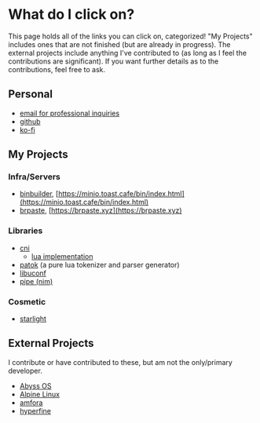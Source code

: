 # What do I click on?
This page holds all of the links you can click on, categorized!
"My Projects" includes ones that are not finished (but are already in progress).
The external projects include anything I've contributed to (as long as I feel the contributions are significant).
If you want further details as to the contributions, feel free to ask.

## Personal
* [email for professional inquiries](mailto:toast@bunkerlabs.net)
* [github](https://github.com/cosmictoast)
* [ko-fi](https://ko-fi.com/cosmictoast)

## My Projects
### Infra/Servers
* [binbuilder](https://fossil.one/toast/binbuilder), [https://minio.toast.cafe/bin/index.html](https://minio.toast.cafe/bin/index.html)
* [brpaste](https://github.com/CosmicToast/brpaste), [https://brpaste.xyz](https://brpaste.xyz)

### Libraries
* [cni](https://github.com/libuconf/cni)
	* [lua implementation](https://fossil.one/toast/cni-lua)
* [patok](https://github.com/cosmictoast/patok) (a pure lua tokenizer and parser generator)
* [libuconf](https://github.com/libuconf)
* [pipe (nim)](https://github.com/CosmicToast/pipe)

### Cosmetic
* [starlight](https://github.com/CosmicToast/starlight)

## External Projects
I contribute or have contributed to these, but am not the only/primary developer.

* [Abyss OS](https://abyss.run/)
* [Alpine Linux](https://alpinelinux.org/)
* [amfora](https://github.com/makeworld-the-better-one/amfora)
* [hyperfine](https://github.com/sharkdp/hyperfine)
